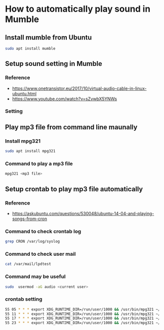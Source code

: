 # How to automatically play sound in Mumble

## Install mumble from Ubuntu
```bash
sudo apt install mumble
```

## Setup sound setting in Mumble
### Reference
  * https://www.onetransistor.eu/2017/10/virtual-audio-cable-in-linux-ubuntu.html
  * https://www.youtube.com/watch?v=sZvwbX5YNWs
  
### Setting

## Play mp3 file from command line maunally
### Install mpg321
```bash
sudo apt install mpg321
```
### Command to play a mp3 file
```bash
mpg321 <mp3 file>
```

## Setup crontab to play mp3 file automatically
### Reference
  * https://askubuntu.com/questions/530048/ubuntu-14-04-and-playing-songs-from-cron

### Command to check crontab log
```bash
grep CRON /var/log/syslog
```
### Command to check user mail
```bash
cat /var/mail/lpdtest
```
### Command may be useful
```bash
sudo  usermod -aG audio <current user>
```
### crontab setting
```bash
55 05 * * * export XDG_RUNTIME_DIR=/run/user/1000 && /usr/bin/mpg321 ~/Music/fzn15.mp3
55 11 * * * export XDG_RUNTIME_DIR=/run/user/1000 && /usr/bin/mpg321 ~/Music/fzn15.mp3
55 17 * * * export XDG_RUNTIME_DIR=/run/user/1000 && /usr/bin/mpg321 ~/Music/fzn15.mp3
55 23 * * * export XDG_RUNTIME_DIR=/run/user/1000 && /usr/bin/mpg321 ~/Music/fzn15.mp3
```
